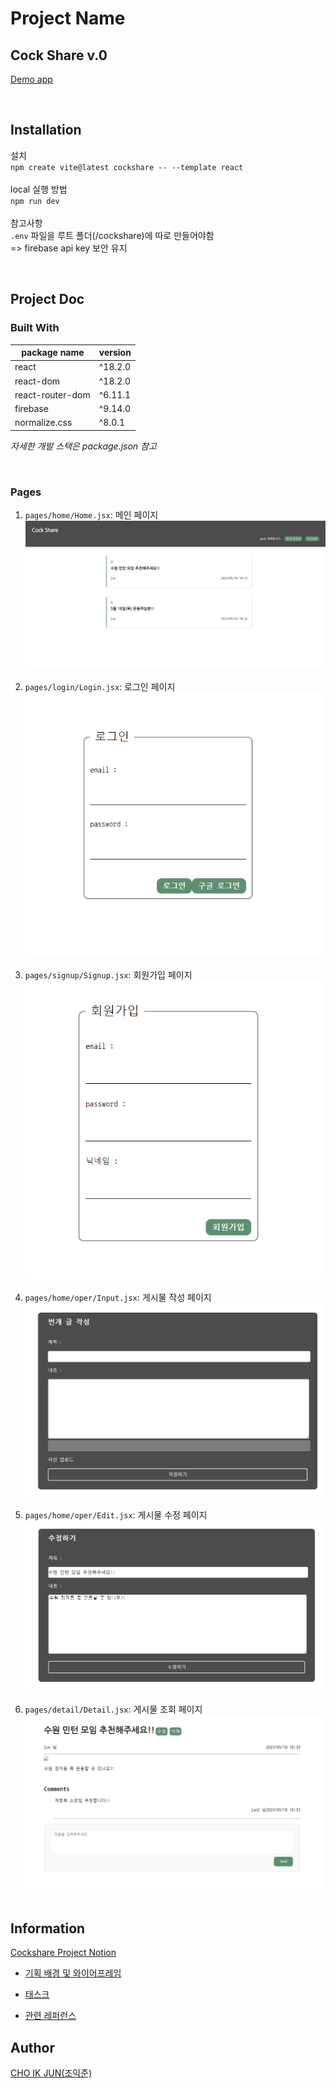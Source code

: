 # Project Name

## Cock Share v.0

[Demo app](https://cockshare.vercel.app/)

<br>

## Installation

설치<br>
`npm create vite@latest cockshare -- --template react`  
<br>
local 실행 방법  
`npm run dev`  
<br>
참고사항  
`.env` 파일을 루트 폴더(/cockshare)에 따로 만들어야함  
=> firebase api key 보안 유지

<br>

## Project Doc

### Built With

| package name     | version |
| ---------------- | ------- |
| react            | ^18.2.0 |
| react-dom        | ^18.2.0 |
| react-router-dom | ^6.11.1 |
| firebase         | ^9.14.0 |
| normalize.css    | ^8.0.1  |

_자세한 개발 스택은 package.json 참고_

<br>

### Pages

1. `pages/home/Home.jsx`: 메인 페이지
   ![Home](public\Home.png)  
   <br>
2. `pages/login/Login.jsx`: 로그인 페이지
   ![Home](public\login.png)  
   <br>
3. `pages/signup/Signup.jsx`: 회원가입 페이지
   ![Home](public\signup.png)  
   <br>
4. `pages/home/oper/Input.jsx`: 게시물 작성 페이지
   ![Home](public\input.png)  
   <br>
5. `pages/home/oper/Edit.jsx`: 게시물 수정 페이지
   ![Home](public\edit.png)  
   <br>
6. `pages/detail/Detail.jsx`: 게시물 조회 페이지
   ![Home](public\detail.png)  
   <br>

## Information

[Cockshare Project Notion](https://four-lute-76e.notion.site/23e7ad3d0c144cf09d1284587f09582c)

- [기획 배경 및 와이어프레임](https://four-lute-76e.notion.site/Pre-_-_-08a306b9b2584090bb3b2da09541726b)

- [태스크](https://four-lute-76e.notion.site/a20db9a86a554c32b6b2a6ea7a5e31bf)

- [관련 레퍼런스](https://four-lute-76e.notion.site/aba8ff85cebb435ab60c1c0ebaff43f5)

## Author

[CHO IK JUN(조익준)](https://github.com/harry7435)
